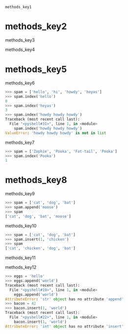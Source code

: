```ngMeta
methods_key1
```
# methods_key2
methods_key3

methods_key4

# methods_key5
methods_key6

```python
>>> spam = ['hello', 'hi', 'howdy', 'heyas']
>>> spam.index('hello')
0
>>> spam.index('heyas')
3
>>> spam.index('howdy howdy howdy')
Traceback (most recent call last):
  File "<pyshell#31>", line 1, in <module>
    spam.index('howdy howdy howdy')
ValueError: 'howdy howdy howdy' is not in list
```
methods_key7

```python
>>> spam = ['Zophie', 'Pooka', 'Fat-tail', 'Pooka']
>>> spam.index('Pooka')
1
```
# methods_key8
methods_key9

```python
>>> spam = ['cat', 'dog', 'bat']
>>> spam.append('moose')
>>> spam
['cat', 'dog', 'bat', 'moose']
```
methods_key10

```python
>>> spam = ['cat', 'dog', 'bat']
>>> spam.insert(1, 'chicken')
>>> spam
['cat', 'chicken', 'dog', 'bat']
```
methods_key11

methods_key12

```python
>>> eggs = 'hello'
>>> eggs.append('world')
Traceback (most recent call last):
  File "<pyshell#19>", line 1, in <module>
    eggs.append('world')
AttributeError: 'str' object has no attribute 'append'
>>> bacon = 42
>>> bacon.insert(1, 'world')
Traceback (most recent call last):
  File "<pyshell#22>", line 1, in <module>
    bacon.insert(1, 'world')
AttributeError: 'int' object has no attribute 'insert'
```
